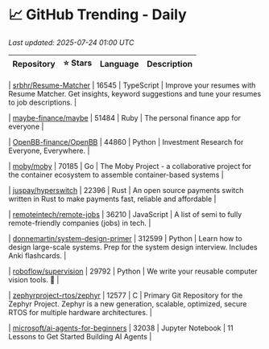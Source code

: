 # 📈 GitHub Trending - Daily

_Last updated: 2025-07-24 01:00 UTC_

| Repository | ⭐ Stars | Language | Description |
|------------|--------:|----------|-------------|

| [srbhr/Resume-Matcher](https://github.com/srbhr/Resume-Matcher) | 16545 | TypeScript | Improve your resumes with Resume Matcher. Get insights, keyword suggestions and tune your resumes to job descriptions. |

| [maybe-finance/maybe](https://github.com/maybe-finance/maybe) | 51484 | Ruby | The personal finance app for everyone |

| [OpenBB-finance/OpenBB](https://github.com/OpenBB-finance/OpenBB) | 44860 | Python | Investment Research for Everyone, Everywhere. |

| [moby/moby](https://github.com/moby/moby) | 70185 | Go | The Moby Project - a collaborative project for the container ecosystem to assemble container-based systems |

| [juspay/hyperswitch](https://github.com/juspay/hyperswitch) | 22396 | Rust | An open source payments switch written in Rust to make payments fast, reliable and affordable |

| [remoteintech/remote-jobs](https://github.com/remoteintech/remote-jobs) | 36210 | JavaScript | A list of semi to fully remote-friendly companies (jobs) in tech. |

| [donnemartin/system-design-primer](https://github.com/donnemartin/system-design-primer) | 312599 | Python | Learn how to design large-scale systems. Prep for the system design interview. Includes Anki flashcards. |

| [roboflow/supervision](https://github.com/roboflow/supervision) | 29792 | Python | We write your reusable computer vision tools. 💜 |

| [zephyrproject-rtos/zephyr](https://github.com/zephyrproject-rtos/zephyr) | 12577 | C | Primary Git Repository for the Zephyr Project. Zephyr is a new generation, scalable, optimized, secure RTOS for multiple hardware architectures. |

| [microsoft/ai-agents-for-beginners](https://github.com/microsoft/ai-agents-for-beginners) | 32038 | Jupyter Notebook | 11 Lessons to Get Started Building AI Agents |
